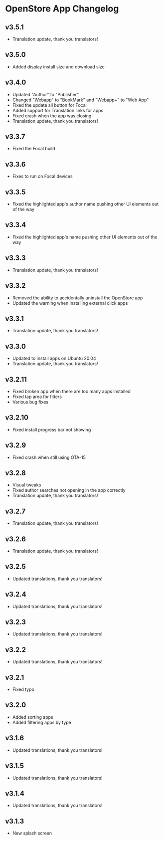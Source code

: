 # OpenStore App Changelog

## v3.5.1

- Translation update, thank you translators!

## v3.5.0

- Added display install size and download size

## v3.4.0

- Updated "Author" to "Publisher"
- Changed "Webapp" to "BookMark" and "Webapp+" to "Web App"
- Fixed the update all button for Focal
- Added support for Translation links for apps
- Fixed crash when the app was closing
- Translation update, thank you translators!

## v3.3.7

- Fixed the Focal build

## v3.3.6

- Fixes to run on Focal devices

## v3.3.5

- Fixed the highlighted app's author name pushing other UI elements out of the way

## v3.3.4

- Fixed the highlighted app's name pushing other UI elements out of the way

## v3.3.3

- Translation update, thank you translators!

## v3.3.2

- Removed the ability to accidentally uninstall the OpenStore app
- Updated the warning when installing external click apps

## v3.3.1

- Translation update, thank you translators!

## v3.3.0

- Updated to install apps on Ubuntu 20.04
- Translation update, thank you translators!

## v3.2.11

- Fixed broken app when there are too many apps installed
- Fixed tap area for filters
- Various bug fixes

## v3.2.10

- Fixed install progress bar not showing

## v3.2.9

- Fixed crash when still using OTA-15

## v3.2.8

- Visual tweaks
- Fixed author searches not opening in the app correctly
- Translation update, thank you translators!

## v3.2.7

- Translation update, thank you translators!

## v3.2.6

- Translation update, thank you translators!

## v3.2.5

- Updated translations, thank you translators!

## v3.2.4

- Updated translations, thank you translators!

## v3.2.3

- Updated translations, thank you translators!

## v3.2.2

- Updated translations, thank you translators!

## v3.2.1

- Fixed typo

## v3.2.0

- Added sorting apps
- Added filtering apps by type

## v3.1.6

- Updated translations, thank you translators!

## v3.1.5

- Updated translations, thank you translators!

## v3.1.4

- Updated translations, thank you translators!

## v3.1.3

- New splash screen
